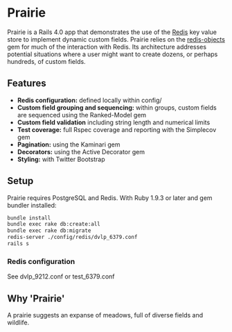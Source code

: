 # Prairie

Prairie is a Rails 4.0 app that demonstrates the use of the [Redis](http://redis.io/) key value store
to implement dynamic custom fields. Prairie relies on the [redis-objects](https://github.com/nateware/redis-objects)
gem for much of the interaction with Redis. Its architecture addresses potential situations
where a user might want to create dozens, or perhaps hundreds, of custom fields.

## Features

- **Redis configuration:** defined locally within config/
- **Custom field grouping and sequencing:** within groups, custom fields are sequenced using the Ranked-Model gem
- **Custom field validation** including string length and numerical limits
- **Test coverage:** full Rspec coverage and reporting with the Simplecov gem
- **Pagination:** using the Kaminari gem
- **Decorators:** using the Active Decorator gem
- **Styling:** with Twitter Bootstrap

## Setup

Prairie requires PostgreSQL and Redis. With Ruby 1.9.3 or later and gem bundler installed:

```bash
bundle install
bundle exec rake db:create:all
bundle exec rake db:migrate
redis-server ./config/redis/dvlp_6379.conf
rails s
```

### Redis configuration

See dvlp_9212.conf or test_6379.conf

## Why 'Prairie'

A prairie suggests an expanse of meadows, full of diverse fields and wildlife.
